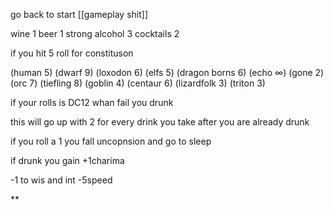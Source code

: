 go back to start [[gameplay shit]]

wine 1
beer 1
strong alcohol 3
cocktails 2

  

if you hit 5 roll for constituson

(human 5)
(dwarf 9)
(loxodon 6)
(elfs 5)
(dragon borns 6)
(echo ∞)
(gone 2)
(orc 7)
(tiefling 8)
(goblin 4)
(centaur 6)
(lizardfolk 3)
(triton 3)

  

if your rolls is DC12 whan fail you drunk

this will go up with 2 for every drink you take after you are already drunk

if you roll a 1 you fall uncopnsion and go to sleep 

  

if drunk you gain +1charima

-1 to wis and int -5speed

**